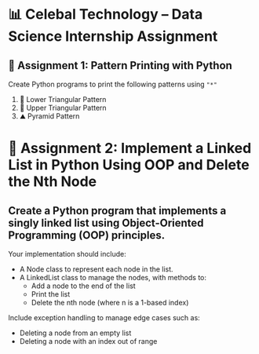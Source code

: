 # 📊 Celebal Technology – Data Science Internship Assignment

## 📝 Assignment 1: Pattern Printing with Python

Create Python programs to print the following patterns using `"*"`

1. 🔻 Lower Triangular Pattern  
2. 🔺 Upper Triangular Pattern  
3. ⛰️ Pyramid Pattern


# 📝 Assignment 2: Implement a Linked List in Python Using OOP and Delete the Nth Node

## Create a Python program that implements a singly linked list using Object-Oriented Programming (OOP) principles.

Your implementation should include:

- A Node class to represent each node in the list.
- A LinkedList class to manage the nodes, with methods to:
  - Add a node to the end of the list
  - Print the list
  - Delete the nth node (where n is a 1-based index)

Include exception handling to manage edge cases such as:

- Deleting a node from an empty list
- Deleting a node with an index out of range
